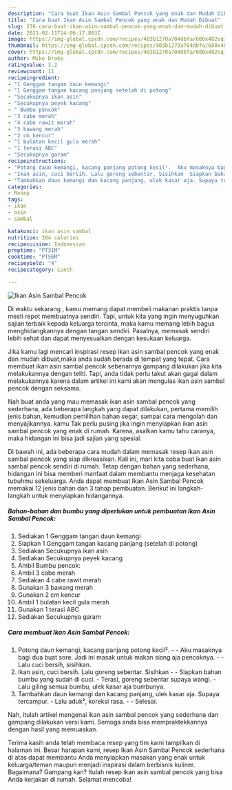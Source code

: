 ```yaml
---
description: "Cara buat Ikan Asin Sambal Pencok yang enak dan Mudah Dibuat"
title: "Cara buat Ikan Asin Sambal Pencok yang enak dan Mudah Dibuat"
slug: 276-cara-buat-ikan-asin-sambal-pencok-yang-enak-dan-mudah-dibuat
date: 2021-02-11T14:06:17.883Z
image: https://img-global.cpcdn.com/recipes/403b1270a704dbfa/680x482cq70/ikan-asin-sambal-pencok-foto-resep-utama.jpg
thumbnail: https://img-global.cpcdn.com/recipes/403b1270a704dbfa/680x482cq70/ikan-asin-sambal-pencok-foto-resep-utama.jpg
cover: https://img-global.cpcdn.com/recipes/403b1270a704dbfa/680x482cq70/ikan-asin-sambal-pencok-foto-resep-utama.jpg
author: Mike Drake
ratingvalue: 3.2
reviewcount: 11
recipeingredient:
- "1 Genggam tangan daun kemangi"
- "1 Genggam tangan kacang panjang setelah di potong"
- "Secukupnya ikan asin"
- "Secukupnya peyek kacang"
- " Bumbu pencok"
- "3 cabe merah"
- "4 cabe rawit merah"
- "3 bawang merah"
- "2 cm kencur"
- "1 bulatan kecil gula merah"
- "1 terasi ABC"
- "Secukupnya garam"
recipeinstructions:
- "Potong daun kemangi, kacang panjang potong kecil².  Aku masaknya bagi dua buat sore. Jadi ini masak untuk makan siang aja pencoknya.  Lalu cuci bersih, sisihkan."
- "Ikan asin, cuci bersih. Lalu goreng sebentar. Sisihkan  Siapkan bahan bumbu yang sudah di cuci. Terasi, goreng sebentar supaya wangi. Lalu giling semua bumbu, ulek kasar aja bumbunya."
- "Tambahkan daun kemangi dan kacang panjang, ulek kasar aja. Supaya tercampur. Lalu aduk², koreksi rasa.  Selesai."
categories:
- Resep
tags:
- ikan
- asin
- sambal

katakunci: ikan asin sambal 
nutrition: 204 calories
recipecuisine: Indonesian
preptime: "PT31M"
cooktime: "PT56M"
recipeyield: "4"
recipecategory: Lunch

---
```



![Ikan Asin Sambal Pencok](https://img-global.cpcdn.com/recipes/403b1270a704dbfa/680x482cq70/ikan-asin-sambal-pencok-foto-resep-utama.jpg)

Di waktu  sekarang , kamu memang dapat membeli makanan praktis tanpa mesti repot membuatnya sendiri. Tapi, untuk kita yang ingin menyuguhkan sajian terbaik kepada keluarga tercinta, maka kamu memang lebih bagus menghidangkannya dengan tangan sendiri. Pasalnya, memasak sendiri lebih sehat dan dapat menyesuaikan dengan kesukaan keluarga.

Jika kamu lagi mencari inspirasi resep ikan asin sambal pencok yang enak dan mudah dibuat,maka anda sudah berada di tempat yang tepat. Cara membuat ikan asin sambal pencok  sebenarnya gampang dilakukan jika kita melakukannya dengan teliti. Tapi, anda tidak perlu takut akan gagal dalam melakukannya 
karena dalam artikel ini kami akan mengulas ikan asin sambal pencok dengan seksama.  



Nah buat anda yang mau memasak ikan asin sambal pencok yang sederhana, ada beberapa langkah yang dapat dilakukan, pertama memilih jenis bahan, kemudian pemilihan bahan segar, sampai cara mengolah dan menyajikannya. kamu Tak perlu pusing jika ingin menyiapkan ikan asin sambal pencok yang enak di rumah. Karena, asalkan kamu  tahu caranya, maka hidangan ini bisa jadi sajian yang spesial.

Di bawah ini, ada beberapa cara mudah dalam memasak resep ikan asin sambal pencok yang siap dikreasikan. Kali ini, mari kita coba buat ikan asin sambal pencok sendiri di rumah. Tetap dengan bahan yang sederhana, hidangan ini bisa memberi manfaat dalam membantu menjaga kesehatan tubuhmu sekeluarga. Anda dapat membuat Ikan Asin Sambal Pencok memakai 12 jenis bahan dan 3 tahap pembuatan. Berikut ini langkah-langkah untuk menyiapkan hidangannya.

<!--inarticleads1-->

##### Bahan-bahan dan bumbu yang diperlukan untuk pembuatan Ikan Asin Sambal Pencok:

1. Sediakan 1 Genggam tangan daun kemangi
1. Siapkan 1 Genggam tangan kacang panjang (setelah di potong)
1. Sediakan Secukupnya ikan asin
1. Sediakan Secukupnya peyek kacang
1. Ambil  Bumbu pencok:
1. Ambil 3 cabe merah
1. Sediakan 4 cabe rawit merah
1. Gunakan 3 bawang merah
1. Gunakan 2 cm kencur
1. Ambil 1 bulatan kecil gula merah
1. Gunakan 1 terasi ABC
1. Sediakan Secukupnya garam




<!--inarticleads2-->

##### Cara membuat Ikan Asin Sambal Pencok:

1. Potong daun kemangi, kacang panjang potong kecil². -  - Aku masaknya bagi dua buat sore. Jadi ini masak untuk makan siang aja pencoknya. -  - Lalu cuci bersih, sisihkan.
1. Ikan asin, cuci bersih. Lalu goreng sebentar. Sisihkan -  - Siapkan bahan bumbu yang sudah di cuci. - Terasi, goreng sebentar supaya wangi. - Lalu giling semua bumbu, ulek kasar aja bumbunya.
1. Tambahkan daun kemangi dan kacang panjang, ulek kasar aja. Supaya tercampur. - Lalu aduk², koreksi rasa. -  - Selesai.




Nah, itulah artikel mengenai  ikan asin sambal pencok  yang sederhana dan gampang dilakukan versi kami. Semoga anda bisa mempraktekkannya dengan hasil yang memuaskan. 

Terima kasih anda telah membaca resep yang tim kami tampilkan di halaman ini. Besar harapan kami, resep  Ikan Asin Sambal Pencok sederhana di atas dapat membantu Anda menyiapkan masakan yang enak untuk keluarga/teman maupun menjadi inspirasi dalam berbisnis kuliner. Bagaimana? Gampang kan? Itulah resep ikan asin sambal pencok yang bisa Anda kerjakan di rumah. Selamat mencoba!

